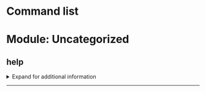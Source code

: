 # Command list

# Module: Uncategorized

## help
<details><summary markdown='span'>Expand for additional information</summary><p>

*Displays command help.*

**Arguments:**

`[string...]` : *Command to provide help for.*

</p></details>

---

